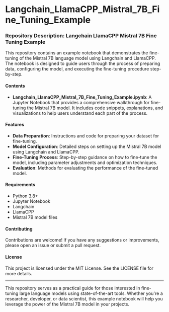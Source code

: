 # Langchain_LlamaCPP_Mistral_7B_Fine_Tuning_Example


### Repository Description: Langchain LlamaCPP Mistral 7B Fine Tuning Example

This repository contains an example notebook that demonstrates the fine-tuning of the Mistral 7B language model using Langchain and LlamaCPP. The notebook is designed to guide users through the process of preparing data, configuring the model, and executing the fine-tuning procedure step-by-step.

#### Contents

- **Langchain_LlamaCPP_Mistral_7B_Fine_Tuning_Example.ipynb**: A Jupyter Notebook that provides a comprehensive walkthrough for fine-tuning the Mistral 7B model. It includes code snippets, explanations, and visualizations to help users understand each part of the process.

#### Features

- **Data Preparation**: Instructions and code for preparing your dataset for fine-tuning.
- **Model Configuration**: Detailed steps on setting up the Mistral 7B model using Langchain and LlamaCPP.
- **Fine-Tuning Process**: Step-by-step guidance on how to fine-tune the model, including parameter adjustments and optimization techniques.
- **Evaluation**: Methods for evaluating the performance of the fine-tuned model.

#### Requirements

- Python 3.8+
- Jupyter Notebook
- Langchain
- LlamaCPP
- Mistral 7B model files

#### Contributing

Contributions are welcome! If you have any suggestions or improvements, please open an issue or submit a pull request.

#### License

This project is licensed under the MIT License. See the LICENSE file for more details.

---

This repository serves as a practical guide for those interested in fine-tuning large language models using state-of-the-art tools. Whether you're a researcher, developer, or data scientist, this example notebook will help you leverage the power of the Mistral 7B model in your projects.
